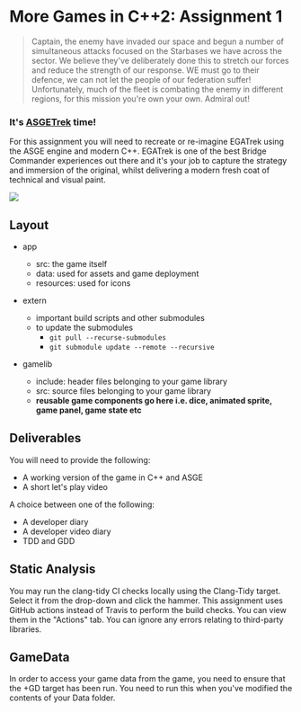 # More Games in C++2: Assignment 1

> Captain, the enemy have invaded our space and begun a number of simultaneous attacks focused
> on the Starbases we have across the sector. We believe they've deliberately done this to
> stretch our forces and reduce the strength of our response. WE must go to their defence, we
> can not let the people of our federation suffer! Unfortunately, much of the fleet is combating
> the enemy in different regions, for this mission you're own your own. Admiral out!

### It's **[ASGETrek](https://pixeljudge.com/articles/history-time-egatrek/)** time!


For this assignment you will need to recreate or re-imagine EGATrek using the ASGE engine and
modern C++. EGATrek is one of the best Bridge Commander experiences out there and it's your
job to capture the strategy and immersion of the original, whilst delivering a modern
fresh coat of technical and visual paint.  

![](https://www.ex-astris-scientia.org/reviews/games/egatrek-screen1.png)

Layout
------
* app
  * src: the game itself
  * data: used for assets and game deployment
  * resources: used for icons 

* extern
  * important build scripts and other submodules
  * to update the submodules
    * `git pull --recurse-submodules`
    * `git submodule update --remote --recursive`
  
* gamelib
  * include: header files belonging to your game library
  * src: source files belonging to your game library
  * **reusable game components go here i.e. dice, animated sprite, game panel, game state etc** 
   
   
## Deliverables
You will need to provide the following:

* A working version of the game in C++ and ASGE
* A short let's play video

A choice between one of the following:

* A developer diary
* A developer video diary
* TDD and GDD

Static Analysis
------
You may run the clang-tidy CI checks locally using the Clang-Tidy target. Select it from the drop-down and click the hammer. This assignment uses GitHub actions instead of Travis to perform the build checks. You can view them in the "Actions" tab.
You can ignore any errors relating to third-party libraries. 

GameData
------
In order to access your game data from the game, you need to ensure that the +GD target has been run. You need to run this when you've modified the contents of your Data folder. 
